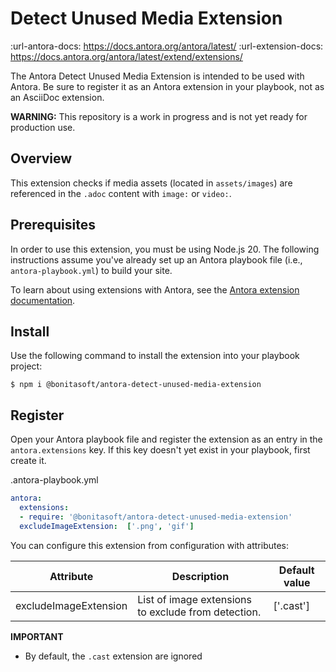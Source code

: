 # Detect Unused Media Extension
:url-antora-docs: https://docs.antora.org/antora/latest/
:url-extension-docs: https://docs.antora.org/antora/latest/extend/extensions/

The Antora Detect Unused Media Extension is intended to be used with Antora. Be sure to register it as an Antora extension in your playbook, not as an AsciiDoc extension.

**WARNING:** This repository is a work in progress and is not yet ready for production use.

## Overview

This extension checks if media assets (located in `assets/images`) are referenced in the `.adoc` content with `image:` or `video:`.

## Prerequisites

In order to use this extension, you must be using Node.js 20.
The following instructions assume you've already set up an Antora playbook file (i.e., `antora-playbook.yml`) to build your site.

To learn about using extensions with Antora, see the [Antora extension documentation]({url-extension-docs}).

## Install

Use the following command to install the extension into your playbook project:

```console
$ npm i @bonitasoft/antora-detect-unused-media-extension
```

## Register

Open your Antora playbook file and register the extension as an entry in the `antora.extensions` key.
If this key doesn't yet exist in your playbook, first create it.

.antora-playbook.yml
```yaml
antora:
  extensions:
  - require: '@bonitasoft/antora-detect-unused-media-extension'
  excludeImageExtension:  ['.png', 'gif']
```


You can configure this extension from configuration with attributes:

| Attribute             | Description                                         | Default value |
|-----------------------|-----------------------------------------------------|---------------|
| excludeImageExtension | List of image extensions to exclude from detection. | ['.cast']     |


**IMPORTANT**

* By default, the `.cast` extension are ignored
